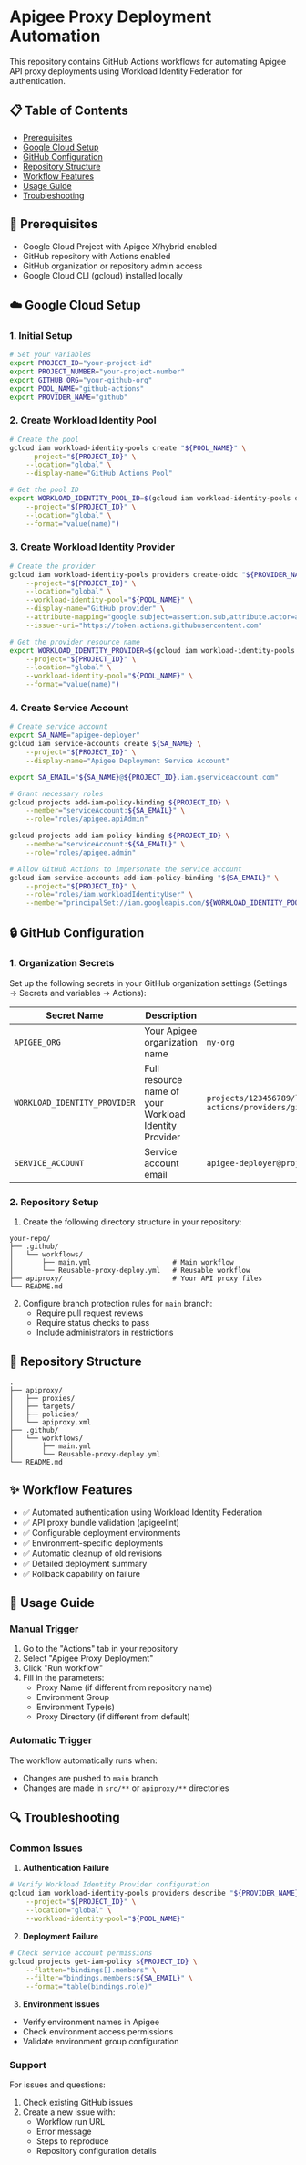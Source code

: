# Apigee Proxy Deployment Automation

This repository contains GitHub Actions workflows for automating Apigee API proxy deployments using Workload Identity Federation for authentication.

## 📋 Table of Contents
- [Prerequisites](#prerequisites)
- [Google Cloud Setup](#google-cloud-setup)
- [GitHub Configuration](#github-configuration)
- [Repository Structure](#repository-structure)
- [Workflow Features](#workflow-features)
- [Usage Guide](#usage-guide)
- [Troubleshooting](#troubleshooting)

## 🔧 Prerequisites

- Google Cloud Project with Apigee X/hybrid enabled
- GitHub repository with Actions enabled
- GitHub organization or repository admin access
- Google Cloud CLI (gcloud) installed locally

## ☁️ Google Cloud Setup

### 1. Initial Setup
```bash
# Set your variables
export PROJECT_ID="your-project-id"
export PROJECT_NUMBER="your-project-number"
export GITHUB_ORG="your-github-org"
export POOL_NAME="github-actions"
export PROVIDER_NAME="github"
```

### 2. Create Workload Identity Pool
```bash
# Create the pool
gcloud iam workload-identity-pools create "${POOL_NAME}" \
    --project="${PROJECT_ID}" \
    --location="global" \
    --display-name="GitHub Actions Pool"

# Get the pool ID
export WORKLOAD_IDENTITY_POOL_ID=$(gcloud iam workload-identity-pools describe "${POOL_NAME}" \
    --project="${PROJECT_ID}" \
    --location="global" \
    --format="value(name)")
```

### 3. Create Workload Identity Provider
```bash
# Create the provider
gcloud iam workload-identity-pools providers create-oidc "${PROVIDER_NAME}" \
    --project="${PROJECT_ID}" \
    --location="global" \
    --workload-identity-pool="${POOL_NAME}" \
    --display-name="GitHub provider" \
    --attribute-mapping="google.subject=assertion.sub,attribute.actor=assertion.actor,attribute.repository=assertion.repository" \
    --issuer-uri="https://token.actions.githubusercontent.com"

# Get the provider resource name
export WORKLOAD_IDENTITY_PROVIDER=$(gcloud iam workload-identity-pools providers describe "${PROVIDER_NAME}" \
    --project="${PROJECT_ID}" \
    --location="global" \
    --workload-identity-pool="${POOL_NAME}" \
    --format="value(name)")
```

### 4. Create Service Account
```bash
# Create service account
export SA_NAME="apigee-deployer"
gcloud iam service-accounts create ${SA_NAME} \
    --project="${PROJECT_ID}" \
    --display-name="Apigee Deployment Service Account"

export SA_EMAIL="${SA_NAME}@${PROJECT_ID}.iam.gserviceaccount.com"

# Grant necessary roles
gcloud projects add-iam-policy-binding ${PROJECT_ID} \
    --member="serviceAccount:${SA_EMAIL}" \
    --role="roles/apigee.apiAdmin"

gcloud projects add-iam-policy-binding ${PROJECT_ID} \
    --member="serviceAccount:${SA_EMAIL}" \
    --role="roles/apigee.admin"

# Allow GitHub Actions to impersonate the service account
gcloud iam service-accounts add-iam-policy-binding "${SA_EMAIL}" \
    --project="${PROJECT_ID}" \
    --role="roles/iam.workloadIdentityUser" \
    --member="principalSet://iam.googleapis.com/${WORKLOAD_IDENTITY_POOL_ID}/attribute.repository/${GITHUB_ORG}/*"
```

## 🔒 GitHub Configuration

### 1. Organization Secrets
Set up the following secrets in your GitHub organization settings (Settings → Secrets and variables → Actions):

| Secret Name | Description | Value Example |
|------------|-------------|---------------|
| `APIGEE_ORG` | Your Apigee organization name | `my-org` |
| `WORKLOAD_IDENTITY_PROVIDER` | Full resource name of your Workload Identity Provider | `projects/123456789/locations/global/workloadIdentityPools/github-actions/providers/github` |
| `SERVICE_ACCOUNT` | Service account email | `apigee-deployer@project-id.iam.gserviceaccount.com` |

### 2. Repository Setup
1. Create the following directory structure in your repository:
```
your-repo/
├── .github/
│   └── workflows/
│       ├── main.yml                    # Main workflow
│       └── Reusable-proxy-deploy.yml   # Reusable workflow
├── apiproxy/                           # Your API proxy files
└── README.md
```

2. Configure branch protection rules for `main` branch:
   - Require pull request reviews
   - Require status checks to pass
   - Include administrators in restrictions

## 📁 Repository Structure

```plaintext
.
├── apiproxy/
│   ├── proxies/
│   ├── targets/
│   ├── policies/
│   └── apiproxy.xml
├── .github/
│   └── workflows/
│       ├── main.yml
│       └── Reusable-proxy-deploy.yml
└── README.md
```

## ✨ Workflow Features

- ✅ Automated authentication using Workload Identity Federation
- ✅ API proxy bundle validation (apigeelint)
- ✅ Configurable deployment environments
- ✅ Environment-specific deployments
- ✅ Automatic cleanup of old revisions
- ✅ Detailed deployment summary
- ✅ Rollback capability on failure

## 🚀 Usage Guide

### Manual Trigger
1. Go to the "Actions" tab in your repository
2. Select "Apigee Proxy Deployment"
3. Click "Run workflow"
4. Fill in the parameters:
   - Proxy Name (if different from repository name)
   - Environment Group
   - Environment Type(s)
   - Proxy Directory (if different from default)

### Automatic Trigger
The workflow automatically runs when:
- Changes are pushed to `main` branch
- Changes are made in `src/**` or `apiproxy/**` directories

## 🔍 Troubleshooting

### Common Issues

1. **Authentication Failure**
```bash
# Verify Workload Identity Provider configuration
gcloud iam workload-identity-pools providers describe "${PROVIDER_NAME}" \
    --project="${PROJECT_ID}" \
    --location="global" \
    --workload-identity-pool="${POOL_NAME}"
```

2. **Deployment Failure**
```bash
# Check service account permissions
gcloud projects get-iam-policy ${PROJECT_ID} \
    --flatten="bindings[].members" \
    --filter="bindings.members:${SA_EMAIL}" \
    --format="table(bindings.role)"
```

3. **Environment Issues**
- Verify environment names in Apigee
- Check environment access permissions
- Validate environment group configuration

### Support

For issues and questions:
1. Check existing GitHub issues
2. Create a new issue with:
   - Workflow run URL
   - Error message
   - Steps to reproduce
   - Repository configuration details

